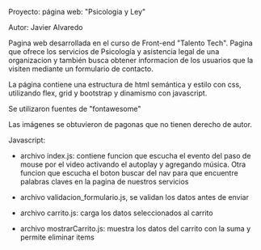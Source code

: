 Proyecto: página web: "Psicologia y Ley"

Autor: Javier Alvaredo

Pagina web desarrollada en el curso de Front-end "Talento Tech".
Pagina que ofrece los servicios de Psicología y asistencia legal de una organizacion y también busca obtener informacion de los usuarios que la visiten mediante un formulario de contacto.

La página contiene una estructura de html semántica y estilo con css, utilizando flex, grid y bootstrap y dinamismo con javascript.   

Se utilizaron fuentes de "fontawesome"

Las imágenes se obtuvieron de pagonas que no tienen derecho de autor.

Javascript:
- archivo index.js: contiene funcion que escucha el evento del paso de mouse por el video activando el autoplay y agregando música.
                    Otra funcion que escucha el boton buscar del nav para que encuentre palabras claves en la pagina de nuestros servicios

- archivo validacion_formulario.js, se validan los datos antes de enviar 

- archivo carrito.js: carga los datos seleccionados al carrito

- archivo mostrarCarrito.js: muestra los datos del carrito con la suma y permite eliminar items 



